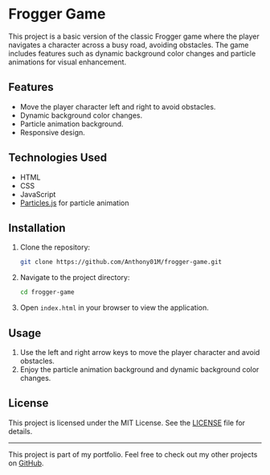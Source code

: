 # Frogger Game

This project is a basic version of the classic Frogger game where the player navigates a character across a busy road, avoiding obstacles. The game includes features such as dynamic background color changes and particle animations for visual enhancement.

## Features

- Move the player character left and right to avoid obstacles.
- Dynamic background color changes.
- Particle animation background.
- Responsive design.

## Technologies Used

- HTML
- CSS
- JavaScript
- [Particles.js](https://vincentgarreau.com/particles.js/) for particle animation

## Installation

1. Clone the repository:
    ```sh
    git clone https://github.com/Anthony01M/frogger-game.git
    ```
2. Navigate to the project directory:
    ```sh
    cd frogger-game
    ```
3. Open `index.html` in your browser to view the application.

## Usage

1. Use the left and right arrow keys to move the player character and avoid obstacles.
2. Enjoy the particle animation background and dynamic background color changes.

## License

This project is licensed under the MIT License. See the [LICENSE](LICENSE) file for details.

---

This project is part of my portfolio. Feel free to check out my other projects on [GitHub](https://github.com/Anthony01M).